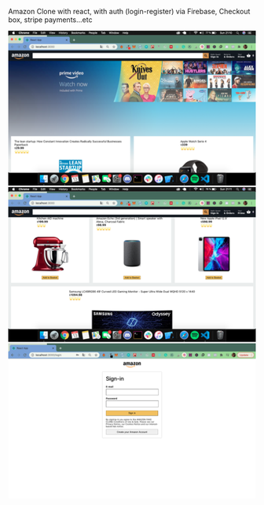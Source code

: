 Amazon Clone with react, with auth (login-register) via Firebase, Checkout box, stripe payments...etc

![ScreenShot](amazon1.png)
![ScreenShot](amazon2.png)
![ScreenShot](amazon3.png)
